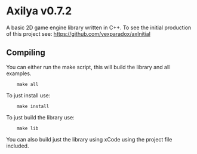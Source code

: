 # Axilya v0.7.2

A basic 2D game engine library written in C++. To see the initial production of this project see: https://github.com/vexparadox/axInitial

## Compiling

You can either run the make script, this will build the library and all examples.

```Shell
	make all
```

To just install use:

```Shell
	make install
```

To just build the library use:
```Shell
	make lib
```

You can also build just the library using xCode using the project file included.
